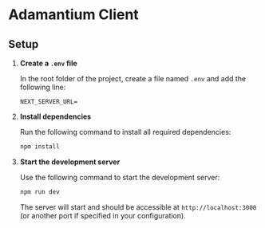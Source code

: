 # Adamantium Client

## Setup

1. **Create a `.env` file**

   In the root folder of the project, create a file named `.env` and add the following line:

   ```env
   NEXT_SERVER_URL=
   ```

2. **Install dependencies**

   Run the following command to install all required dependencies:

   ```bash
   npm install
   ```

3. **Start the development server**

   Use the following command to start the development server:

   ```bash
   npm run dev
   ```

   The server will start and should be accessible at `http://localhost:3000` (or another port if specified in your configuration).
